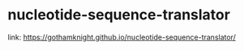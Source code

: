 # nucleotide-sequence-translator

link: https://gothamknight.github.io/nucleotide-sequence-translator/

